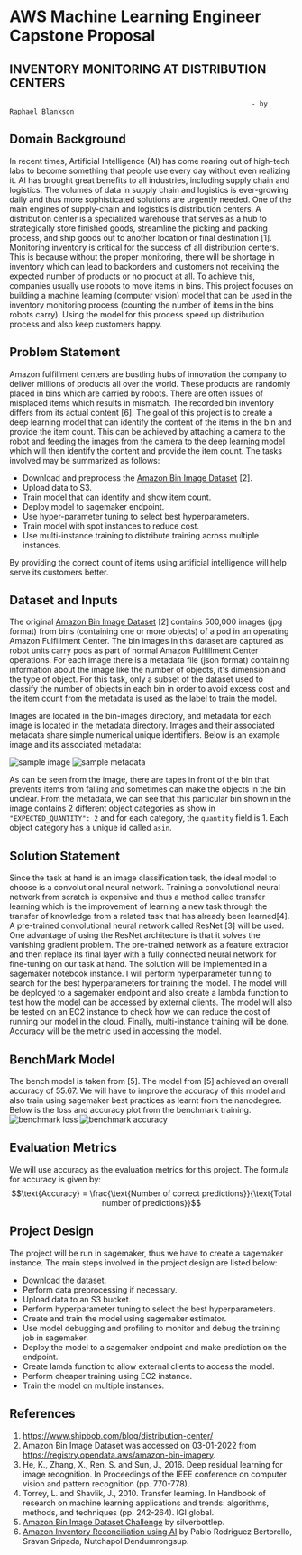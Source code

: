 # AWS Machine Learning Engineer Capstone Proposal
## INVENTORY MONITORING AT DISTRIBUTION CENTERS
                                                                - by Raphael Blankson

## Domain Background
In recent times, Artificial Intelligence (AI) has come roaring out of high-tech labs to become something that people use every day without even realizing it. AI has brought great benefits to all industries, including supply chain and logistics. The volumes of data in supply chain and logistics is ever-growing daily and thus more sophisticated solutions are urgently needed.
One of the main engines of supply-chain and logistics is distribution centers. A distribution center is a specialized warehouse that serves as a hub to strategically store finished goods, streamline the picking and packing process, and ship goods out to another location or final destination [1]. Monitoring inventory is critical for the success of all distribution centers. This is because without the proper monitoring, there will be shortage in inventory which can lead to backorders and customers not receiving the expected number of products or no product at all. To achieve this, companies usually use robots to move items in bins.
This project focuses on building a machine learning (computer vision) model that can be used in the inventory monitoring process (counting the number of items in the bins robots carry). Using the model for this process speed up distribution process and also keep customers happy.


## Problem Statement
Amazon fulfillment centers are bustling hubs of innovation the company to deliver millions of products all over the world. These products are randomly placed in bins which are carried by robots. There are often issues of misplaced items which results in mismatch. The recorded bin inventory differs from its actual content [6].
The goal of this project is to create a deep learning model that can identify the content of the items in the bin and provide the item count. This can be achieved by attaching a camera to the robot and feeding the images from the camera to the deep learning model which will then identify the content and provide the item count.
The tasks involved may be summarized as follows:
* Download and preprocess the [Amazon Bin Image Dataset](https://registry.opendata.aws/amazon-bin-imagery/) [2].
* Upload data to S3.
* Train model that can identify and show item count.
* Deploy model to sagemaker endpoint.
* Use hyper-parameter tuning to select best hyperparameters.
* Train model with spot instances to reduce cost.
* Use multi-instance training to distribute training across multiple instances.

By providing the correct count of items using artificial intelligence will help serve its customers better.

## Dataset and Inputs
The original [Amazon Bin Image Dataset](https://registry.opendata.aws/amazon-bin-imagery/) [2] contains 500,000 images (jpg format) from bins (containing one or more objects) of a pod in an operating Amazon Fulfillment Center. The bin images in this dataset are captured as robot units carry pods as part of normal Amazon Fulfillment Center operations. For each image there is a metadata file (json format) containing information about the image like the number of objects, it's dimension and the type of object. For this task, only a subset of the dataset used to classify the number of objects in each bin in order to avoid excess cost and the item count from the metadata is used as the label to train the model.

Images are located in the bin-images directory, and metadata for each image is located in the metadata directory. Images and their associated metadata share simple numerical unique identifiers. Below is an example image and its associated metadata:

![sample image](https://i.imgur.com/HN3akuE.jpg)
![sample metadata](https://i.imgur.com/Sg1EvIE.png)

As can be seen from the image, there are tapes in front of the bin that prevents items from falling and sometimes can make the objects in the bin unclear. From the metadata, we can see that this particular bin shown in the image contains 2 different object categories as show in `"EXPECTED_QUANTITY": 2` and for each category, the `quantity` field is 1. Each object category has a unique id called `asin`.


<!-- For example, the metadata for the image at https://aft-vbi-pds.s3.amazonaws.com/bin-images/523.jpg is found at https://aft-vbi-pds.s3.amazonaws.com/metadata/523.json. -->

<!-- If you use the AWS Command Line Interface, you can list images in the bucket with the "ls" command:

aws s3 ls s3://aft-vbi-pds/bin-images/

To download data using the AWS Command Line Interface, you can use the "cp" command. For instance, the following command will copy the image named 523.jpg to your local directory:

aws s3 cp s3://aft-vbi-pds/bin-images/523.jpg 523.jpg -->

## Solution Statement
Since the task at hand is an image classification task, the ideal model to choose is a convolutional neural network. Training a convolutional neural network from scratch is expensive and thus a method called transfer learning which is the improvement of learning a new task through the transfer of knowledge from a related task that has already been learned[4]. A pre-trained convolutional neural network called ResNet [3] will be used. One advantage of using the ResNet architecture is that it solves the vanishing gradient problem. The pre-trained network as a feature extractor and then replace its final layer with a fully connected neural network for fine-tuning on our task at hand.
The solution will be implemented in a sagemaker notebook instance. I will perform hyperparameter tuning to search for the best hyperparameters for training the model. The model will be deployed to a sagemaker endpoint and also create a lambda function to test how the model can be accessed by external clients. The model will also be tested on an EC2 instance to check how we can reduce the cost of running our model in the cloud. 
Finally, multi-instance training will be done. Accuracy will be the metric used in accessing the model.


## BenchMark Model
The bench model is taken from [5]. The model from [5] achieved an overall accuracy of 55.67. We will have to improve the accuracy of this model and also train using sagemaker best practices as learnt from the nanodegree.
Below is the loss and accuracy plot from the benchmark training.
![benchmark loss](https://i.imgur.com/1CPnYMp.png)
![benchmark accuracy](https://i.imgur.com/AHdtKgG.png)



## Evaluation Metrics
We will use accuracy as the evaluation metrics for this project.  The formula for accuracy is given by:
$$\text{Accuracy} = \frac{\text{Number of correct predictions}}{\text{Total number of predictions}}$$

## Project Design
The project will be run in sagemaker, thus we have to create a sagemaker instance. The main steps involved in the project design are listed below:
* Download the dataset.
* Perform data preprocessing if necessary.
* Upload data to an S3 bucket.
* Perform hyperparameter tuning to select the best hyperparameters.
* Create and train the model using sagemaker estimator.
* Use model debugging and profiling to monitor and debug the training job in sagemaker.
* Deploy the model to a sagemaker endpoint and make prediction on the endpoint.
* Create lamda function to allow external clients to access the model.
* Perform cheaper training using EC2 instance.
* Train the model on multiple instances.


## References
1. https://www.shipbob.com/blog/distribution-center/
2. Amazon Bin Image Dataset was accessed on 03-01-2022 from https://registry.opendata.aws/amazon-bin-imagery.
3. He, K., Zhang, X., Ren, S. and Sun, J., 2016. Deep residual learning for image recognition. In Proceedings of the IEEE conference on computer vision and pattern recognition (pp. 770-778).
4. Torrey, L. and Shavlik, J., 2010. Transfer learning. In Handbook of research on machine learning applications and trends: algorithms, methods, and techniques (pp. 242-264). IGI global.
5. [Amazon Bin Image Dataset Challenge](https://github.com/silverbottlep/abid_challenge) by silverbottlep.
6. [Amazon Inventory Reconciliation using AI](https://github.com/OneNow/AI-Inventory-Reconciliation) by Pablo Rodriguez Bertorello, Sravan Sripada, Nutchapol Dendumrongsup.


